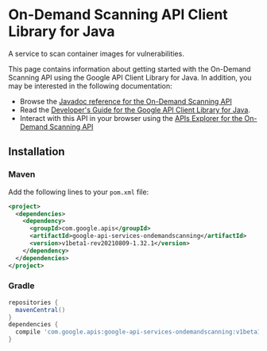 # On-Demand Scanning API Client Library for Java

A service to scan container images for vulnerabilities.

This page contains information about getting started with the On-Demand Scanning API
using the Google API Client Library for Java. In addition, you may be interested
in the following documentation:

* Browse the [Javadoc reference for the On-Demand Scanning API][javadoc]
* Read the [Developer's Guide for the Google API Client Library for Java][google-api-client].
* Interact with this API in your browser using the [APIs Explorer for the On-Demand Scanning API][api-explorer]

## Installation

### Maven

Add the following lines to your `pom.xml` file:

```xml
<project>
  <dependencies>
    <dependency>
      <groupId>com.google.apis</groupId>
      <artifactId>google-api-services-ondemandscanning</artifactId>
      <version>v1beta1-rev20210809-1.32.1</version>
    </dependency>
  </dependencies>
</project>
```

### Gradle

```gradle
repositories {
  mavenCentral()
}
dependencies {
  compile 'com.google.apis:google-api-services-ondemandscanning:v1beta1-rev20210809-1.32.1'
}
```

[javadoc]: https://googleapis.dev/java/google-api-services-ondemandscanning/latest/index.html
[google-api-client]: https://github.com/googleapis/google-api-java-client/
[api-explorer]: https://developers.google.com/apis-explorer/#p/ondemandscanning/v1/
